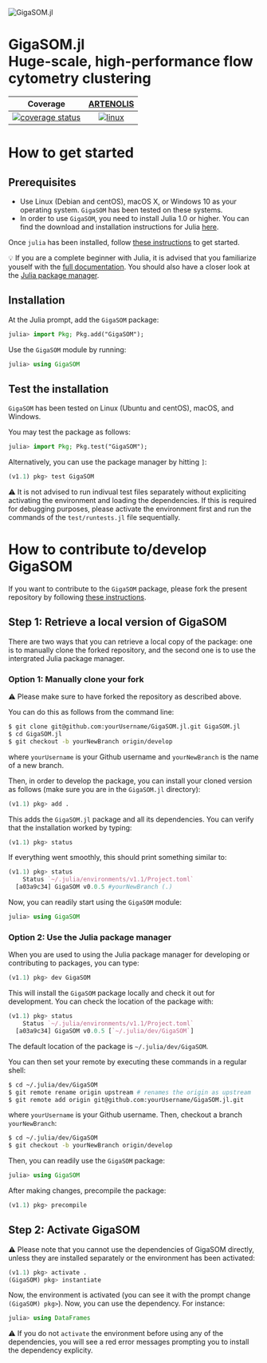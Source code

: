 ![GigaSOM.jl](https://prince.lcsb.uni.lu/GigaSOM.jl/img/logo-GigaSOM.jl.png?maxAge=0)

# GigaSOM.jl <br> Huge-scale, high-performance flow cytometry clustering


| **Coverage** | **[ARTENOLIS](http://opencobra.github.io/artenolis)** |
|:------------:|:--------------------------:|
| [![coverage status](http://codecov.io/github/LCSB-BioCore/GigaSOM.jl/coverage.svg?branch=master)](http://codecov.io/github/LCSB-BioCore/GigaSOM.jl?branch=master) | [![linux](https://prince.lcsb.uni.lu/jenkins/job/GigaSOM.jl-branches-auto-linux/badge/icon)](https://prince.lcsb.uni.lu/jenkins/job/GigaSOM.jl-branches-auto-linux/) |

# How to get started

## Prerequisites

- Use Linux (Debian and centOS), macOS X, or Windows 10 as your operating system. `GigaSOM` has been tested on these systems.
- In order to use `GigaSOM`, you need to install Julia 1.0 or higher. You can find the download and installation instructions for Julia [here](https://julialang.org/downloads/).

Once `julia` has been installed, follow [these
instructions](https://docs.julialang.org/en/v1/manual/getting-started/) to get
started.

:bulb: If you are a complete beginner with Julia, it is advised that you familiarize youself
with the [full documentation](https://docs.julialang.org). You should also have a
closer look at the [Julia package manager](https://julialang.github.io/Pkg.jl/v1/getting-started/).

## Installation

At the Julia prompt, add the `GigaSOM` package:

```julia
julia> import Pkg; Pkg.add("GigaSOM");
```

Use the `GigaSOM` module by running:

```julia
julia> using GigaSOM
```

## Test the installation

`GigaSOM` has been tested on Linux (Ubuntu and centOS), macOS, and Windows.

You may test the package as follows:

```julia
julia> import Pkg; Pkg.test("GigaSOM");
```

Alternatively, you can use the package manager by hitting `]`:

```julia
(v1.1) pkg> test GigaSOM
```

:warning: It is not advised to run indivual test files separately without
expliciting activating the environment and loading the dependencies.  If this
is required for debugging purposes, please activate the environment first and
run the commands of the `test/runtests.jl` file sequentially.

# How to contribute to/develop GigaSOM

If you want to contribute to the `GigaSOM` package, please fork the present
repository by following [these instructions](https://help.github.com/en/articles/fork-a-repo).

## Step 1: Retrieve a local version of GigaSOM

There are two ways that you can retrieve a local copy of the package: one is to
manually clone the forked repository, and the second one is to use the
intergrated Julia package manager.

### Option 1: Manually clone your fork

:warning: Please make sure to have forked the repository as described above.

You can do this as follows from the command line:

```bash
$ git clone git@github.com:yourUsername/GigaSOM.jl.git GigaSOM.jl
$ cd GigaSOM.jl
$ git checkout -b yourNewBranch origin/develop
```

where `yourUsername` is your Github username and `yourNewBranch` is the name of a new branch.

Then, in order to develop the package, you can install your cloned version as
follows (make sure you are in the `GigaSOM.jl` directory):

```julia
(v1.1) pkg> add .
```

This adds the `GigaSOM.jl` package and all its dependencies. You can verify
that the installation worked by typing:

```julia
(v1.1) pkg> status
```

If everything went smoothly, this should print something similar to:

```julia
(v1.1) pkg> status
    Status `~/.julia/environments/v1.1/Project.toml`
  [a03a9c34] GigaSOM v0.0.5 #yourNewBranch (.)
```

Now, you can readily start using the `GigaSOM` module:

```julia
julia> using GigaSOM
```

### Option 2: Use the Julia package manager

When you are used to using the Julia package manager for developing or
contributing to packages, you can type:

```julia
(v1.1) pkg> dev GigaSOM
```

This will install the `GigaSOM` package locally and check it out for
development. You can check the location of the package with:

```julia
(v1.1) pkg> status
    Status `~/.julia/environments/v1.1/Project.toml`
  [a03a9c34] GigaSOM v0.0.5 [`~/.julia/dev/GigaSOM`]
```

The default location of the package is `~/.julia/dev/GigaSOM`.

You can then set your remote by executing these commands in a regular shell:

```bash
$ cd ~/.julia/dev/GigaSOM
$ git remote rename origin upstream # renames the origin as upstream
$ git remote add origin git@github.com:yourUsername/GigaSOM.jl.git
```

where `yourUsername` is your Github username. Then, checkout a branch `yourNewBranch`:

```bash
$ cd ~/.julia/dev/GigaSOM
$ git checkout -b yourNewBranch origin/develop
```

Then, you can readily use the `GigaSOM` package:

```julia
julia> using GigaSOM
```

After making changes, precompile the package:

```julia
(v1.1) pkg> precompile
```

## Step 2: Activate GigaSOM

:warning: Please note that you cannot use the dependencies of GigaSOM directly,
unless they are installed separately or the environment has been activated:

```julia
(v1.1) pkg> activate .
(GigaSOM) pkg> instantiate
```

Now, the environment is activated (you can see it with the prompt change
`(GigaSOM) pkg>`). Now, you can use the dependency. For instance:

```julia
julia> using DataFrames
```

:warning: If you do not  `activate` the environment before using any of the dependencies, you will see a red error messages prompting you to install the dependency explicity.
